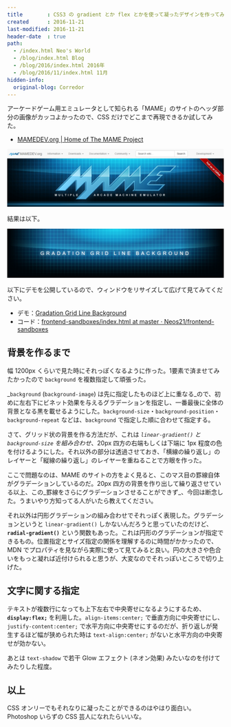```yaml
---
title        : CSS3 の gradient とか flex とかを使って凝ったデザインを作ってみた
created      : 2016-11-21
last-modified: 2016-11-21
header-date  : true
path:
  - /index.html Neo's World
  - /blog/index.html Blog
  - /blog/2016/index.html 2016年
  - /blog/2016/11/index.html 11月
hidden-info:
  original-blog: Corredor
---
```


アーケードゲーム用エミュレータとして知られる「MAME」のサイトのヘッダ部分の画像がカッコよかったので、CSS だけでどこまで再現できるか試してみた。

- [MAMEDEV.org | Home of The MAME Project](http://www.mame.net/)

![このデザインを CSS だけで再現したい](21-01-01.png)

結果は以下。

![再現した結果](21-01-02.png)

以下にデモを公開しているので、ウィンドウをリサイズして広げて見てみてください。

- デモ：[Gradation Grid Line Background](https://neos21.github.io/frontend-sandboxes/gradation-grid-line-background/index.html)
- コード：[frontend-sandboxes/index.html at master · Neos21/frontend-sandboxes](https://github.com/neos21/frontend-sandboxes/blob/master/gradation-grid-line-background/index.html)

## 背景を作るまで

幅 1200px くらいで見た時にそれっぽくなるように作った。1要素で済ませてみたかったので `background` を複数指定して頑張った。

_`background` (`background-image`) は先に指定したものほど上に重なる_ので、初めに左右下にビネット効果を与えるグラデーションを指定し、一番最後に全体の背景となる黒を載せるようにした。`background-size`・`background-position`・`background-repeat` などは、`background` で指定した順に合わせて指定する。

さて、グリッド状の背景を作る方法だが、これは _`linear-gradient()` と `background-size` を組み合わせ_、20px 四方の右端もしくは下端に 1px 程度の色を付けるようにした。それ以外の部分は透過させておき、「横線の繰り返し」のレイヤーと「縦線の繰り返し」のレイヤーを重ねることで方眼を作った。

ここで問題なのは、MAME のサイトの方をよく見ると、このマス目の罫線自体がグラデーションしているのだ。20px 四方の背景を作り出して繰り返させている以上、この_罫線をさらにグラデーションさせることができず_、今回は断念した。うまいやり方知ってる人がいたら教えてください。

それ以外は円形グラデーションの組み合わせでそれっぽく表現した。グラデーションというと `linear-gradient()` しかないんだろうと思っていたのだけど、__`radial-gradient()`__ という関数もあった。これは円形のグラデーションが指定できるもの。位置指定とサイズ指定の関係を理解するのに時間がかかったので、MDN でプロパティを見ながら実際に使って見てみると良い。円の大きさや色合いをもっと凝れば近付けられると思うが、大変なのでそれっぽいところで切り上げた。

## 文字に関する指定

テキストが複数行になっても上下左右で中央寄せになるようにするため、__`display:flex;`__ を利用した。`align-items:center;` で垂直方向に中央寄せにし、`justify-content:center;` で水平方向に中央寄せにするのだが、折り返しが発生するほど幅が狭められた時は `text-align:center;` がないと水平方向の中央寄せが効かない。

あとは `text-shadow` で若干 Glow エフェクト (ネオン効果) みたいなのを付けてみたりした程度。

## 以上

CSS オンリーでもそれなりに凝ったことができるのはやはり面白い。Photoshop いらずの CSS 芸人になれたらいいな。
